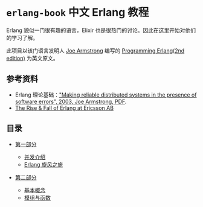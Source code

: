 # `erlang-book` 中文 Erlang 教程


Erlang 貌似一门很有趣的语言，Elixir 也是很热门的讨论。因此在这里开始对他们的学习了解。

此项目以该门语言发明人 [Joe Armstrong](https://en.wikipedia.org/wiki/Joe_Armstrong_(programmer)) 编写的 [Programming Erlang(2nd edition)](https://pragprog.com/titles/jaerlang2/programming-erlang-2nd-edition/) 为英文原文。


## 参考资料

- Erlang 理论基础：["Making reliable distributed systems in the presence of software errors", 2003, Joe Armstrong, PDF](armstrong_thesis_2003.pdf).
- [The Rise & Fall of Erlang at Ericsson AB](https://iknek.github.io/blog/the-erlang-story/)


## 目录

+ [第一部分](src/part-i.md)
    - [并发介绍](src/part-i/Ch01_introducting-concurrency.md)
    - [Erlang 旋风之旅](src/part-i/Ch02_a-whirlwind-tour-of-erlang.md)


+ [第二部分](src/part-ii.md)
    - [基本概念](src/part-ii/Ch03-basic_concepts.md)
    - [模组与函数](src/part-ii/Ch04-modules_and_functions.md)
